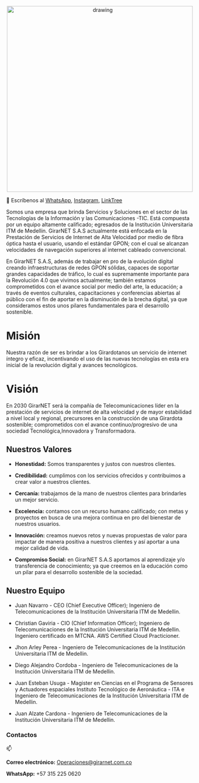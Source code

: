   <p align="center">
    <img src="https://drive.google.com/uc?export=view&id=1IOfE1dKrdg5ScKsoBxPqvmS-VMbQaKjb" alt="drawing" width="500"/>
  </p>
  
💬 Escríbenos al
[WhatsApp](https://wa.me/+573152250620), [Instagram](https://www.instagram.com/girarnet/), [LinkTree](https://linktr.ee/girarnet)

Somos una empresa que brinda Servicios y Soluciones en el sector de las Tecnologías de la Información y las Comunicaciones -TIC. Está compuesta por un equipo altamente calificado; egresados de la Institución Universitaria ITM de Medellin. GirarNET S.A.S actualmente está enfocada en la Prestación de Servicios de Internet de Alta Velocidad por medio de fibra óptica hasta el usuario, usando el estándar GPON; con el cual se alcanzan velocidades de navegación superiores al internet cableado convencional.

En GirarNET S.A.S, además de trabajar en pro de la evolución digital creando infraestructuras de redes GPON sólidas, capaces de soportar grandes capacidades de tráfico, lo cual es supremamente importante para la Revolución 4.0 que vivimos actualmente; también estamos comprometidos con el avance social por medio del arte, la educación; a través de eventos culturales, capacitaciones y conferencias abiertas al público con el fin de aportar en la disminución de la brecha digital, ya que consideramos estos unos pilares fundamentales para el desarrollo sostenible.

<p align="center">
  <h1>Misión</h1>
</p>


Nuestra razón de ser es brindar a los Girardotanos un servicio de internet íntegro y eficaz, incentivando el uso de las nuevas tecnologías en esta era inicial de la revolución digital y avances tecnológicos.

<p align="center">
  <h1>Visión</h1>
</p>

En 2030 GirarNET será la compañía de Telecomunicaciones líder en la prestación de servicios de internet de alta velocidad y de mayor estabilidad a nivel local y regional, precursores en la construcción de una Girardota sostenible; comprometidos con el avance continuo/progresivo de una sociedad Tecnológica,Innovadora y Transformadora.

<p align="center">
  <h2>Nuestros Valores</h2>
</p>

- **Honestidad:** Somos transparentes y justos con nuestros clientes.

- **Credibilidad:** cumplimos con los servicios ofrecidos y contribuimos a crear valor a nuestros clientes.

- **Cercanía:** trabajamos de la mano de nuestros clientes para brindarles un mejor servicio.

- **Excelencia:** contamos con un recurso humano calificado; con metas y proyectos en busca de una mejora continua en pro del bienestar de nuestros usuarios.

- **Innovación:** creamos nuevos retos y nuevas propuestas de valor para impactar de manera positiva a nuestros clientes y así aportar a una mejor calidad de vida.

- **Compromiso Social:** en GirarNET S.A.S aportamos al aprendizaje y/o transferencia de conocimiento; ya que creemos en la educación como un pilar para el desarrollo sostenible de la sociedad.

<p align="center">
  <h2>Nuestro Equipo</h2>
</p>


- Juan Navarro - CEO (Chief Executive Officer); Ingeniero de Telecomunicaciones de la Institución Universitaria ITM de Medellin.

- Christian Gaviria - CIO (Chief Information Officer); Ingeniero de Telecomunicaciones de la Institución Universitaria ITM de Medellin.
  Ingeniero certificado en MTCNA. AWS Certified Cloud Practicioner.

- Jhon Arley Perea - Ingeniero de Telecomunicaciones de la Institución Universitaria ITM de Medellin.

- Diego Alejandro Cordoba - Ingeniero de Telecomunicaciones de la Institución Universitaria ITM de Medellin.

- Juan Esteban Usuga - Magister en Ciencias en el Programa de Sensores y Actuadores espaciales Instituto Tecnológico de Aeronáutica - ITA e Ingeniero de Telecomunicaciones de la Institución Universitaria ITM de Medellin.

- Juan Alzate Cardona - Ingeniero de Telecomunicaciones de la Institución Universitaria ITM de Medellin.

<p align="center">
  <h3>Contactos</h3>
</p>

📫

**Correo electrónico:** Operaciones@girarnet.com.co

**WhatsApp:** +57 315 225 0620



<!--



Lineas Alternas: +57 300 343 7758, +57 301 721 3895, +57 300 662 0814

![](https://drive.google.com/uc?export=view&id=11BcTpAMOVFu0N85jjfQhg475TBzJ14Rn)
https://drive.google.com/file/d/1IOfE1dKrdg5ScKsoBxPqvmS-VMbQaKjb/view?usp=sharing

**GirarNET-SAS/GirarnET-SAS** is a ✨ _special_ ✨ repository because its `README.md` (this file) appears on your GitHub profile.
# ![](https://drive.google.com/uc?export=view&id=your_id)

Here are some ideas to get you started:

- 🔭 I’m currently working on ...
- 🌱 I’m currently learning ...
- 👯 I’m looking to collaborate on ...
- 🤔 I’m looking for help with ...
- 💬 Ask me about ...
- 📫 How to reach me: ...
- 😄 Pronouns: ...
- ⚡ Fun fact: ...
-->
